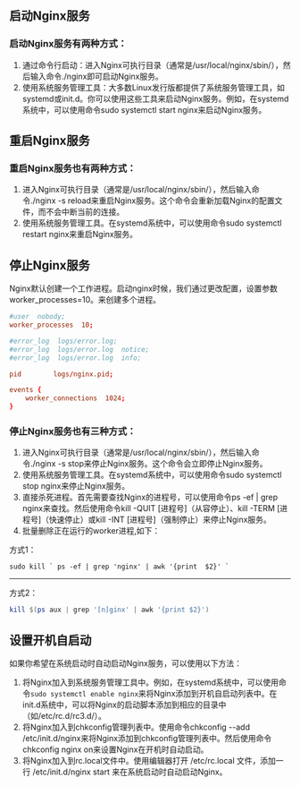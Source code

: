 ## 启动Nginx服务

### 启动Nginx服务有两种方式：

1. 通过命令行启动：进入Nginx可执行目录（通常是/usr/local/nginx/sbin/），然后输入命令./nginx即可启动Nginx服务。
2. 使用系统服务管理工具：大多数Linux发行版都提供了系统服务管理工具，如systemd或init.d。你可以使用这些工具来启动Nginx服务。例如，在systemd系统中，可以使用命令sudo systemctl start nginx来启动Nginx服务。

## 重启Nginx服务
### 重启Nginx服务也有两种方式：
1. 进入Nginx可执行目录（通常是/usr/local/nginx/sbin/），然后输入命令./nginx -s reload来重启Nginx服务。这个命令会重新加载Nginx的配置文件，而不会中断当前的连接。
2. 使用系统服务管理工具。在systemd系统中，可以使用命令sudo systemctl restart nginx来重启Nginx服务。

## 停止Nginx服务
Nginx默认创建一个工作进程。启动nginx时候，我们通过更改配置，设置参数worker\_processes=10。来创建多个进程。
```conf
#user  nobody;
worker_processes  10;

#error_log  logs/error.log;
#error_log  logs/error.log  notice;
#error_log  logs/error.log  info;

pid        logs/nginx.pid;

events {
    worker_connections  1024;
}
```



### 停止Nginx服务也有三种方式：
1. 进入Nginx可执行目录（通常是/usr/local/nginx/sbin/），然后输入命令./nginx -s stop来停止Nginx服务。这个命令会立即停止Nginx服务。
2. 使用系统服务管理工具。在systemd系统中，可以使用命令sudo systemctl stop nginx来停止Nginx服务。
3. 直接杀死进程。首先需要查找Nginx的进程号，可以使用命令ps -ef | grep nginx来查找。然后使用命令kill -QUIT [进程号]（从容停止）、kill -TERM [进程号]（快速停止）或kill -INT [进程号]（强制停止）来停止Nginx服务。
4. 批量删除正在运行的worker进程,如下：

方式1：
```shell
sudo kill ` ps -ef | grep 'nginx' | awk '{print  $2}' `
```

* * *

方式2：

```powershell
kill $(ps aux | grep '[n]ginx' | awk '{print $2}')
```


## 设置开机自启动
如果你希望在系统启动时自动启动Nginx服务，可以使用以下方法：
1. 将Nginx加入到系统服务管理工具中。例如，在systemd系统中，可以使用命令`sudo systemctl enable nginx`来将Nginx添加到开机自启动列表中。在init.d系统中，可以将Nginx的启动脚本添加到相应的目录中（如/etc/rc.d/rc3.d/）。
2. 将Nginx加入到chkconfig管理列表中。使用命令chkconfig --add /etc/init.d/nginx来将Nginx添加到chkconfig管理列表中。然后使用命令chkconfig nginx on来设置Nginx在开机时自动启动。
3. 将Nginx加入到rc.local文件中。使用编辑器打开 /etc/rc.local 文件，添加一行 /etc/init.d/nginx start 来在系统启动时自动启动Nginx。